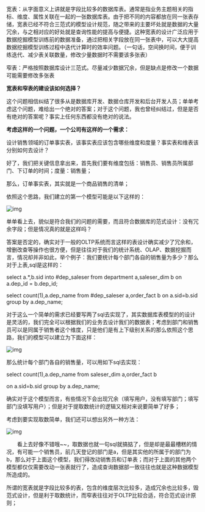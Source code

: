 宽表：从字面意义上讲就是字段比较多的数据库表。通常是指业务主题相关的指标、维度、属性关联在一起的一张数据库表。由于把不同的内容都放在同一张表存储，宽表已经不符合三范式的模型设计规范，随之带来的主要坏处就是数据的大量冗余，与之相对应的好处就是查询性能的提高与便捷。这种宽表的设计广泛应用于数据挖掘模型训练前的数据准备，通过把相关字段放在同一张表中，可以大大提高数据挖掘模型训练过程中迭代计算时的效率问题。（一句话，空间换时间，便于训练迭代、减少表关联数量，修改少量数据时不需要该多张表）


窄表：严格按照数据库设计三范式。尽量减少数据冗余，但是缺点是修改一个数据可能需要修改多张表

 

**宽表和窄表的建设该如何选择？**

这个问题相信纠结了很多从是数据库开发、数据仓库开发和后台开发人员；单单考虑这个问题，难给出一个绝对的答案；对于这个问题，我也曾经纠结过，但是是否有绝对的答案呢？事实上任何东西都没有绝对的说法。

**考虑这样的一个问题，一个公司有这样的一个需求：**

设计销售领域的订单事实表，该事实表应该包含哪些维度和度量？事实表和维表该分别如何去设计？

好了，我们把关键信息拿出来，首先我们要有维度包括：销售员、销售员所属部门、下订单的时间；度量：销售量；

那么，订单事实表，其实就是一个商品销售的清单；

依照这个思路，我们建立的第一个模型可能是以下这样的：

![img](https://images0.cnblogs.com/blog/302729/201310/23211402-1987729c7b8548dab283f2ad7c1d62cd.jpg)

单单看上去，貌似是符合我们的问题的需要，而且符合数据库的范式设计：没有冗余字段；但是情况真的就是这样吗？

答案是否定的，确实对于一般的OLTP系统而言这样的表设计确实减少了冗余和，增删改查等操作也很方便，但是往往对于我们的统计系统、OLAP、数据挖掘而言，情况却并非如此，举个例子：我们要统计每个部门各自的销售量为多少？那么对于上表,sql是这样的：

select a.*,b.sid into #dep_saleser from department a,saleser_dim b on a.dep_id = b.dep_id;

select count(1),a.dep_name from #dep_saleser a,order_fact b on a.sid=b.sid group by a.dep_name;

对于这么一个简单的需求已经要写两了sql去实现了，其实数据库表模型的的设计是灵活的，我们完全可以根据我们的业务去设计我们的数据表；考虑到部门和销售员可以是同属于销售者这个维度，只是他们是有上下级别关系的那么依照这个思路，我们的模型可以建立为下面这样：

![img](https://images0.cnblogs.com/blog/302729/201310/23211443-641f8014ef634ab697df1ad645d2a819.jpg)

那么统计每个部门各自的销售量，可以用如下sql去实现：

select count(1),a.dep_name from saleser_dim a,order_fact b

on a.sid=b.sid group by a.dep_name;

确实对于这个模型而言，有些情况下会出现冗余（填写用户，没有填写部门；填写部门没填写用户）；但是对于提取数统计的逻辑又相对来说要简单了好多；

考虑到要实现取数简单，我们还可以想出另外一种方法：

![img](https://images0.cnblogs.com/blog/302729/201310/23211518-8b58be64dbd9479fa28f057aa32dcb21.jpg)

　　看上去好像不错哦~~，取数据也就一句sql就搞掂了，但是却是最最槽糕的情况，有可能一个销售员，前几天登记的部门是a，但是其实他的所属于的部门为b，那么对于上面这个模型，我们得改动销售员和订单表；而对于上面的其他两个模型都仅仅需要改动一张表就行了，造成查询数据部一致往往也就是这种数据模型所造成的。

  所谓的宽表就是字段比较多的表，包含的维度层次比较多，造成冗余也比较多，毁范式设计，但是利于取数统计，而窄表往往对于OLTP比较合适，符合范式设计原则；